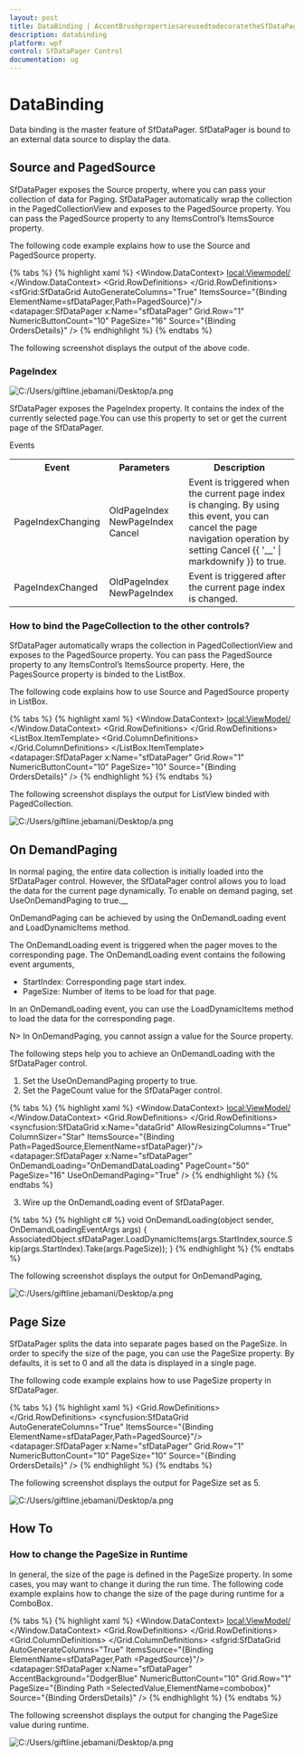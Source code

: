 ```yaml
---
layout: post
title: DataBinding | AccentBrushpropertiesareusedtodecoratetheSfDataPagercontrolwithasolidcolor.TherearetwoAccentBrushpropertiesintheSfDataPager | wpf | Syncfusion
description: databinding
platform: wpf
control: SfDataPager Control
documentation: ug
---
```


# DataBinding


Data binding is the master feature of SfDataPager. SfDataPager is bound to an external data source to display the data. 

## Source and PagedSource

SfDataPager exposes the Source property, where you can pass your collection of data for Paging. SfDataPager automatically wrap the collection in the PagedCollectionView and exposes to the PagedSource property. You can pass the PagedSource property to any ItemsControl’s ItemsSource property.

The following code example explains how to use the Source and PagedSource property.

{% tabs %}
{% highlight xaml %}
<Window.DataContext>
        <local:Viewmodel/>
    </Window.DataContext>
    <Grid>
        <Grid.RowDefinitions>
            <RowDefinition Height="*" />
            <RowDefinition Height="Auto" />
        </Grid.RowDefinitions>
        <sfGrid:SfDataGrid AutoGenerateColumns="True" 
                           ItemsSource="{Binding ElementName=sfDataPager,Path=PagedSource}"/>
        <datapager:SfDataPager x:Name="sfDataPager" 
                               Grid.Row="1"
                               NumericButtonCount="10"
                               PageSize="16" 
                               Source="{Binding OrdersDetails}" />
    </Grid>
{% endhighlight %}
{% endtabs %}

The following screenshot displays the output of the above code.

### PageIndex

![C:/Users/giftline.jebamani/Desktop/a.png](Features_images/Features_img1.png)

SfDataPager exposes the PageIndex property. It contains the index of the currently selected page.You can use this property to set or get the current page of the SfDataPager. 

Events

<table>
<tr>
<th>
Event</th><th>
Parameters</th><th>
Description</th></tr>
<tr>
<td>
PageIndexChanging</td><td>
 OldPageIndex  NewPageIndex Cancel</td><td>
Event is triggered when the current page index is changing. By using this event, you can cancel the page navigation operation by setting Cancel {{ '__' | markdownify }} to true.</td></tr>
<tr>
<td>
PageIndexChanged</td><td>
 OldPageIndex NewPageIndex</td><td>
Event is triggered after the current page index is changed.</td></tr>
</table>

### How to bind the PageCollection to the other controls?

SfDataPager automatically wraps the collection in PagedCollectionView and exposes to the PagedSource property. You can pass the PagedSource property to any ItemsControl’s ItemsSource property. Here, the PagesSource property is binded to the ListBox.

The following code explains how to use Source and PagedSource property in ListBox.

{% tabs %}
{% highlight xaml %}
<Window.DataContext>
        <local:ViewModel/>
    </Window.DataContext>
    <Grid>
        <Grid.RowDefinitions>
            <RowDefinition Height="*" />
            <RowDefinition Height="Auto" />
        </Grid.RowDefinitions>
        <ListBox ItemsSource="{Binding ElementName=sfDataPager,Path=PagedSource}">
            <ListBox.ItemTemplate>
                <DataTemplate>
                    <Grid>
                        <Grid.ColumnDefinitions>
                            <ColumnDefinition Width="*"/>
                            <ColumnDefinition Width="*"/>
                            <ColumnDefinition Width="*"/>
                            <ColumnDefinition Width="*"/>
                            <ColumnDefinition Width="*"/>
                            <ColumnDefinition Width="*"/>
                        </Grid.ColumnDefinitions>
                        <TextBlock Text="{Binding Data.OrderID}" Grid.Column="0"/>
                        <TextBlock Text="{Binding Data.CustomerName}" Grid.Column="1"/>
                        <TextBlock Text="{Binding Data.Country}" Grid.Column="2"/>
                        <TextBlock Text="{Binding Data.CustomerID}" Grid.Column="3"/>
                        <TextBlock Text="{Binding Data.ShipCity}" Grid.Column="4"/>
                    </Grid>
                </DataTemplate>
            </ListBox.ItemTemplate>
        </ListBox>
        <datapager:SfDataPager x:Name="sfDataPager" 
                               Grid.Row="1"
                               NumericButtonCount="10"
                               PageSize="10" 
                               Source="{Binding OrdersDetails}" />
    </Grid>
{% endhighlight %}
{% endtabs %}

The following screenshot displays the output for ListView binded with PagedCollection.

![C:/Users/giftline.jebamani/Desktop/a.png](Features_images/Features_img2.png)

## On DemandPaging

In normal paging, the entire data collection is initially loaded into the SfDataPager control. However, the SfDataPager control allows you to load the data for the current page dynamically. To enable on demand paging, set UseOnDemandPaging to true.__

OnDemandPaging can be achieved by using the OnDemandLoading event and LoadDynamicItems method.

The OnDemandLoading event is triggered when the pager moves to the corresponding page. The OnDemandLoading event contains the following event arguments,

* StartIndex: Corresponding page start index.
* PageSize: Number of items to be load for that page.

In an OnDemandLoading event, you can use the LoadDynamicItems method to load the data for the corresponding page.

N> In OnDemandPaging, you cannot assign a value for the Source property.

The following steps help you to achieve an OnDemandLoading with the SfDataPager control.

1. Set the UseOnDemandPaging property to true.
2. Set the PageCount value for the SfDataPager control.

{% tabs %}
{% highlight xaml %}
<Window.DataContext>
        <local:ViewModel/>
    </Window.DataContext>
    <Grid>
        <Grid.RowDefinitions>
            <RowDefinition Height="*" />
            <RowDefinition Height="Auto" />
        </Grid.RowDefinitions>
        <syncfusion:SfDataGrid x:Name="dataGrid"
                         AllowResizingColumns="True"
                         ColumnSizer="Star"
                         ItemsSource="{Binding Path=PagedSource,ElementName=sfDataPager}"/>
        <datapager:SfDataPager x:Name="sfDataPager" 
                         OnDemandLoading="OnDemandDataLoading" 
                         PageCount="50"
                         PageSize="16" 
                         UseOnDemandPaging="True" />
    </Grid>
{% endhighlight %}
{% endtabs %}

3. Wire up the OnDemandLoading event of SfDataPager.

{% tabs %}
{% highlight c# %}
void OnDemandLoading(object sender, OnDemandLoadingEventArgs args)
{
    AssociatedObject.sfDataPager.LoadDynamicItems(args.StartIndex,source.Skip(args.StartIndex).Take(args.PageSize));
}
{% endhighlight %}
{% endtabs %}

The following screenshot displays the output for OnDemandPaging,

![C:/Users/giftline.jebamani/Desktop/a.png](Features_images/Features_img3.png)


## Page Size

SfDataPager splits the data into separate pages based on the PageSize. In order to specify the size of the page, you can use the PageSize property. By defaults, it is set to 0 and all the data is displayed in a single page.

The following code example explains how to use PageSize property in SfDataPager.

{% tabs %}
{% highlight xaml %}
<Grid>
        <Grid.RowDefinitions>
            <RowDefinition Height="*" />
            <RowDefinition Height="Auto" />
        </Grid.RowDefinitions>
        <syncfusion:SfDataGrid AutoGenerateColumns="True" 
                               ItemsSource="{Binding ElementName=sfDataPager,Path=PagedSource}"/>
        <datapager:SfDataPager x:Name="sfDataPager" 
							   Grid.Row="1"
							   NumericButtonCount="10"
							   PageSize="10" 
							   Source="{Binding OrdersDetails}" />
    </Grid>
{% endhighlight %}
{% endtabs %}

The following screenshot displays the output for PageSize set as 5.

![C:/Users/giftline.jebamani/Desktop/a.png](Features_images/Features_img4.png)

## How To

### How to change the PageSize in Runtime

In general, the size of the page is defined in the PageSize property. In some cases, you may want to change it during the run time. The following code example explains how to change the size of the page during runtime for a ComboBox.

{% tabs %}
{% highlight xaml %}
<Window.DataContext>
        <local:ViewModel/>
    </Window.DataContext>
    <Grid>
        <Grid.RowDefinitions>
            <RowDefinition Height="*" />
            <RowDefinition Height="Auto" />
        </Grid.RowDefinitions>
        <Grid.ColumnDefinitions>
            <ColumnDefinition Width="*" />
            <ColumnDefinition Width="Auto" />
        </Grid.ColumnDefinitions>
        <StackPanel Grid.Column="1" Grid.Row="1" Height="20" Margin="3,0" Orientation="Horizontal">
            <ComboBox Name="combobox"  SelectedIndex="0" ItemsSource="{Binding ComboBoxitem}" />
        </StackPanel>
        <sfgrid:SfDataGrid AutoGenerateColumns="True" 
                           ItemsSource="{Binding ElementName=sfDataPager,Path =PagedSource}"/>
        <datapager:SfDataPager x:Name="sfDataPager" 
                               AccentBackground="DodgerBlue"
                               NumericButtonCount="10"
                               Grid.Row="1"
                               PageSize="{Binding Path =SelectedValue,ElementName=combobox}"
                               Source="{Binding OrdersDetails}" />
    </Grid>
{% endhighlight %}
{% endtabs %}

The following screenshot displays the output for changing the PageSize value during runtime. 

![C:/Users/giftline.jebamani/Desktop/a.png](Features_images/Features_img5.png)

